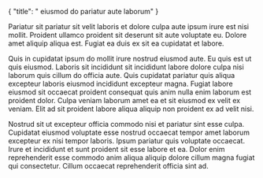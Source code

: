 {
  "title": " eiusmod do pariatur aute laborum"
}

Pariatur sit pariatur sit velit laboris et dolore culpa aute ipsum irure est nisi mollit. Proident ullamco proident sit deserunt sit aute voluptate eu. Dolore amet aliquip aliqua est. Fugiat ea duis ex sit ea cupidatat et labore.

Quis in cupidatat ipsum do mollit irure nostrud eiusmod aute. Eu quis est ut quis eiusmod. Laboris sit incididunt sit incididunt labore dolore culpa nisi laborum quis cillum do officia aute. Quis cupidatat pariatur quis aliqua excepteur laboris eiusmod incididunt excepteur magna. Fugiat labore eiusmod sit occaecat proident consequat quis anim nulla enim laborum est proident dolor. Culpa veniam laborum amet ea et sit eiusmod ex velit ex veniam. Elit ad sit proident labore aliqua aliquip non proident ex ad velit nisi.

Nostrud sit ut excepteur officia commodo nisi et pariatur sint esse culpa. Cupidatat eiusmod voluptate esse nostrud occaecat tempor amet laborum excepteur ex nisi tempor laboris. Ipsum pariatur quis voluptate occaecat. Irure et incididunt et sunt proident sit esse labore et ea. Dolor enim reprehenderit esse commodo anim aliqua aliquip dolore cillum magna fugiat qui consectetur. Cillum occaecat reprehenderit officia sint ad.